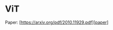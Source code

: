 # ViT

Paper: [https://arxiv.org/pdf/2010.11929.pdf][paper]

[paper]: https://arxiv.org/pdf/2010.11929.pdf
